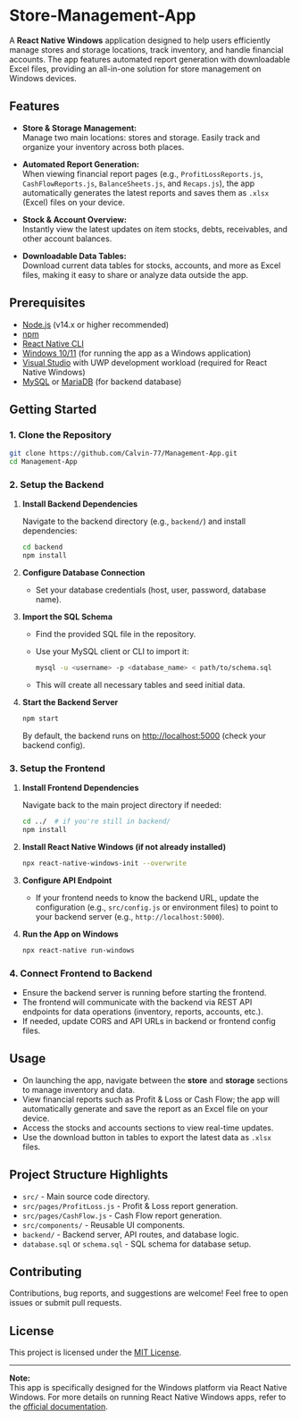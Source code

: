 # Store-Management-App

A **React Native Windows** application designed to help users efficiently manage stores and storage locations, track inventory, and handle financial accounts. The app features automated report generation with downloadable Excel files, providing an all-in-one solution for store management on Windows devices.

## Features

- **Store & Storage Management:**  
  Manage two main locations: stores and storage. Easily track and organize your inventory across both places.

- **Automated Report Generation:**  
  When viewing financial report pages (e.g., `ProfitLossReports.js`, `CashFlowReports.js`, `BalanceSheets.js`, and `Recaps.js`), the app automatically generates the latest reports and saves them as `.xlsx` (Excel) files on your device.

- **Stock & Account Overview:**  
  Instantly view the latest updates on item stocks, debts, receivables, and other account balances.

- **Downloadable Data Tables:**  
  Download current data tables for stocks, accounts, and more as Excel files, making it easy to share or analyze data outside the app.

## Prerequisites

- [Node.js](https://nodejs.org/) (v14.x or higher recommended)
- [npm](https://www.npmjs.com/)
- [React Native CLI](https://reactnative.dev/docs/environment-setup)
- [Windows 10/11](https://reactnative.dev/docs/running-on-windows) (for running the app as a Windows application)
- [Visual Studio](https://visualstudio.microsoft.com/) with UWP development workload (required for React Native Windows)
- [MySQL](https://www.mysql.com/) or [MariaDB](https://mariadb.org/) (for backend database)

## Getting Started

### 1. Clone the Repository

```sh
git clone https://github.com/Calvin-77/Management-App.git
cd Management-App
```

### 2. Setup the Backend

1. **Install Backend Dependencies**

   Navigate to the backend directory (e.g., `backend/`) and install dependencies:

   ```sh
   cd backend
   npm install
   ```

2. **Configure Database Connection**

   - Set your database credentials (host, user, password, database name).

3. **Import the SQL Schema**

   - Find the provided SQL file in the repository.
   - Use your MySQL client or CLI to import it:

     ```sh
     mysql -u <username> -p <database_name> < path/to/schema.sql
     ```

   - This will create all necessary tables and seed initial data.

4. **Start the Backend Server**

   ```sh
   npm start
   ```

   By default, the backend runs on [http://localhost:5000](http://localhost:5000) (check your backend config).

### 3. Setup the Frontend

1. **Install Frontend Dependencies**

   Navigate back to the main project directory if needed:

   ```sh
   cd ../  # if you're still in backend/
   npm install
   ```

2. **Install React Native Windows (if not already installed)**

   ```sh
   npx react-native-windows-init --overwrite
   ```

3. **Configure API Endpoint**

   - If your frontend needs to know the backend URL, update the configuration (e.g., `src/config.js` or environment files) to point to your backend server (e.g., `http://localhost:5000`).

4. **Run the App on Windows**

   ```sh
   npx react-native run-windows
   ```

### 4. Connect Frontend to Backend

- Ensure the backend server is running before starting the frontend.
- The frontend will communicate with the backend via REST API endpoints for data operations (inventory, reports, accounts, etc.).
- If needed, update CORS and API URLs in backend or frontend config files.

## Usage

- On launching the app, navigate between the **store** and **storage** sections to manage inventory and data.
- View financial reports such as Profit & Loss or Cash Flow; the app will automatically generate and save the report as an Excel file on your device.
- Access the stocks and accounts sections to view real-time updates.
- Use the download button in tables to export the latest data as `.xlsx` files.

## Project Structure Highlights

- `src/` - Main source code directory.
- `src/pages/ProfitLoss.js` - Profit & Loss report generation.
- `src/pages/CashFlow.js` - Cash Flow report generation.
- `src/components/` - Reusable UI components.
- `backend/` - Backend server, API routes, and database logic.
- `database.sql` or `schema.sql` - SQL schema for database setup.

## Contributing

Contributions, bug reports, and suggestions are welcome! Feel free to open issues or submit pull requests.

## License

This project is licensed under the [MIT License](LICENSE).

---

**Note:**  
This app is specifically designed for the Windows platform via React Native Windows. For more details on running React Native Windows apps, refer to the [official documentation](https://microsoft.github.io/react-native-windows/).
